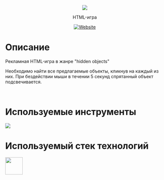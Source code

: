 <p align="center"><img src="https://user-images.githubusercontent.com/47634965/68465171-4a491280-0255-11ea-9aa1-464b43e97f2c.png"></p>
<p align="center">HTML-игра</p>
<p align="center"><a align="center" href="https://gerkon3.github.io/preplay-game"><img alt="Website" src="https://img.shields.io/website?label=URL&up_message=gerkon3.github.io%2Fpreplay-game&url=https%3A%2F%2Fgerkon3.github.io%2Fpreplay-game"></a></p>
<h1>Описание</h1>
<p>Рекламная HTML-игра в жанре "hidden objects"</p>
<p>Необходимо найти все предлагаемые объекты, кликнув на каждый из них. При бездействии мыши в течении 5 секунд спрятанный объект подсвечивается.</p>
<br>
<h1>Используемые инструменты</h1>
<img src="https://user-images.githubusercontent.com/47634965/68461475-a6a83400-024d-11ea-9038-3c16e6def02d.png">
<br>
<h1>Используемый стек технологий</h1>
<img height="55" src="https://user-images.githubusercontent.com/47634965/68464200-87140a00-0253-11ea-9124-69ae2f1a9f6a.png">

